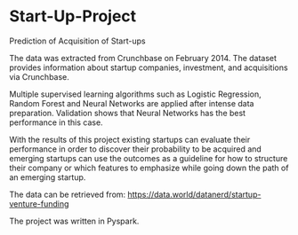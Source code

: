 # Start-Up-Project
Prediction of Acquisition of Start-ups

The data was extracted from Crunchbase on February 2014. The dataset provides information about startup companies, investment, and acquisitions via Crunchbase.

Multiple supervised learning algorithms such as Logistic Regression, Random Forest and Neural Networks are applied after intense data preparation. Validation shows that Neural Networks has the best performance in this case.

With the results of this project existing startups can evaluate their performance in order to discover their probability to be acquired and emerging startups can use the outcomes as a guideline for how to structure their company or which features to emphasize while going down the path of an emerging startup.

The data can be retrieved from: https://data.world/datanerd/startup-venture-funding 

The project was written in Pyspark. 
